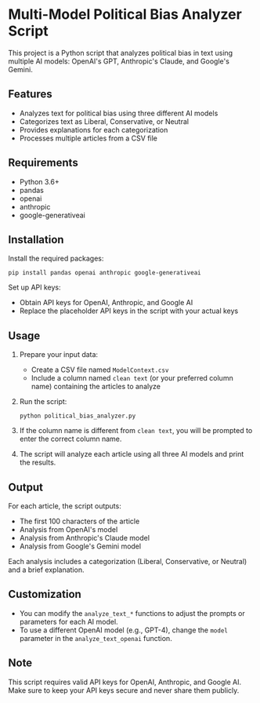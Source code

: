 # Multi-Model Political Bias Analyzer Script

This project is a Python script that analyzes political bias in text using multiple AI models: OpenAI's GPT, Anthropic's Claude, and Google's Gemini.

## Features

- Analyzes text for political bias using three different AI models
- Categorizes text as Liberal, Conservative, or Neutral
- Provides explanations for each categorization
- Processes multiple articles from a CSV file

## Requirements

- Python 3.6+
- pandas
- openai
- anthropic
- google-generativeai

## Installation

 Install the required packages:
   ```
   pip install pandas openai anthropic google-generativeai
   ```

Set up API keys:
   - Obtain API keys for OpenAI, Anthropic, and Google AI
   - Replace the placeholder API keys in the script with your actual keys

## Usage

1. Prepare your input data:
   - Create a CSV file named `ModelContext.csv`
   - Include a column named `clean text` (or your preferred column name) containing the articles to analyze

2. Run the script:
   ```
   python political_bias_analyzer.py
   ```

3. If the column name is different from `clean text`, you will be prompted to enter the correct column name.

4. The script will analyze each article using all three AI models and print the results.

## Output

For each article, the script outputs:
- The first 100 characters of the article
- Analysis from OpenAI's model
- Analysis from Anthropic's Claude model
- Analysis from Google's Gemini model

Each analysis includes a categorization (Liberal, Conservative, or Neutral) and a brief explanation.

## Customization

- You can modify the `analyze_text_*` functions to adjust the prompts or parameters for each AI model.
- To use a different OpenAI model (e.g., GPT-4), change the `model` parameter in the `analyze_text_openai` function.

## Note

This script requires valid API keys for OpenAI, Anthropic, and Google AI. Make sure to keep your API keys secure and never share them publicly.
